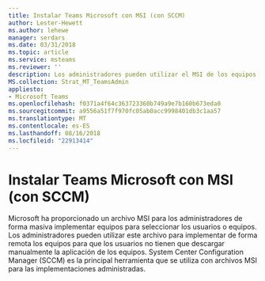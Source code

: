 ```yaml
---
title: Instalar Teams Microsoft con MSI (con SCCM)
author: Lester-Hewett
ms.author: lehewe
manager: serdars
ms.date: 03/31/2018
ms.topic: article
ms.service: msteams
ms.reviewer: ''
description: Los administradores pueden utilizar el MSI de los equipos (con SCCM) para dpeloy Microsoft Teams para seleccionar usuarios o equipos de forma masiva.
MS.collection: Strat_MT_TeamsAdmin
appliesto:
- Microsoft Teams
ms.openlocfilehash: f0371a4f64c363723360b749a9e7b160b673eda0
ms.sourcegitcommit: a9556a51f7f970fc05ab0acc9998401db3c1aa57
ms.translationtype: MT
ms.contentlocale: es-ES
ms.lasthandoff: 08/16/2018
ms.locfileid: "22913414"
---
```

<a name="install-microsoft-teams-using-msi-with-sccm"></a>Instalar Teams Microsoft con MSI (con SCCM)
===========================================

Microsoft ha proporcionado un archivo MSI para los administradores de forma masiva implementar equipos para seleccionar los usuarios o equipos. Los administradores pueden utilizar este archivo para implementar de forma remota los equipos para que los usuarios no tienen que descargar manualmente la aplicación de los equipos. System Center Configuration Manager (SCCM) es la principal herramienta que se utiliza con archivos MSI para las implementaciones administradas.

                                                                               
